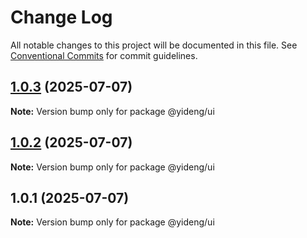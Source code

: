 # Change Log

All notable changes to this project will be documented in this file.
See [Conventional Commits](https://conventionalcommits.org) for commit guidelines.

## [1.0.3](https://github.com/webjiancheng/monorepo/compare/@yideng/ui@1.0.1...@yideng/ui@1.0.3) (2025-07-07)

**Note:** Version bump only for package @yideng/ui





## [1.0.2](https://github.com/webjiancheng/monorepo/compare/@yideng/ui@1.0.1...@yideng/ui@1.0.2) (2025-07-07)

**Note:** Version bump only for package @yideng/ui





## 1.0.1 (2025-07-07)

**Note:** Version bump only for package @yideng/ui
